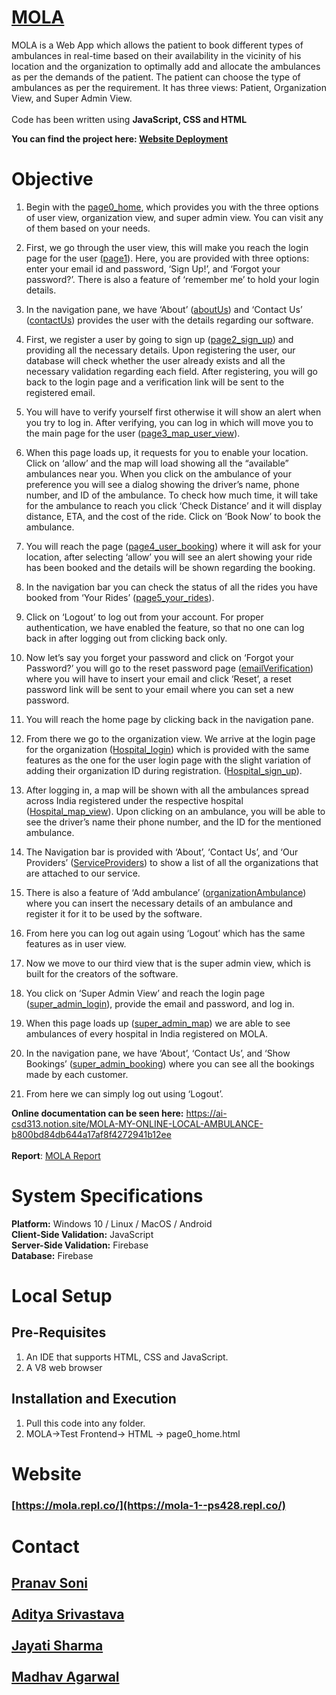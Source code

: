 # <ins> MOLA </ins>

MOLA is a Web App which allows the patient to book different types of ambulances in real-time based on their availability in the vicinity of his location and the organization to optimally add and allocate the ambulances as per the demands of the patient. The patient can choose the type of ambulances as per the requirement. It has three views: Patient, Organization View, and Super Admin View.<br/><br/>
Code has been written using **JavaScript, CSS and HTML**

**You can find the project here: [Website Deployment](https://github.com/blank0826/MOLA/blob/master/README.md#website)**<br/>

# Objective

1. Begin with the [page0_home](https://github.com/blank0826/MOLA/blob/master/Code/HTML/page0_home.html), which provides you with the three options of user view, organization view, and super admin view.  You can visit any of them based on your needs.

2. First, we go through the user view, this will make you reach the login page for the user ([page1](https://github.com/blank0826/MOLA/blob/master/Code/HTML/page1.html)). Here, you are provided with three options: enter your email id and password, ‘Sign Up!’, and ‘Forgot your password?’. There is also a feature of ‘remember me’ to hold your login details.

3. In the navigation pane, we have ‘About’ ([aboutUs](https://github.com/blank0826/MOLA/blob/master/Code/HTML/aboutUs.html)) and ‘Contact Us’ ([contactUs](https://github.com/blank0826/MOLA/blob/master/Code/HTML/contactUs.html)) provides the user with the details regarding our software.

4. First, we register a user by going to sign up ([page2_sign_up](https://github.com/blank0826/MOLA/blob/master/Code/HTML/page2_sign_up.html)) and providing all the necessary details. Upon registering the user, our database will check whether the user already exists and all the necessary validation regarding each field. After registering, you will go back to the login page and a verification link will be sent to the registered email.

5. You will have to verify yourself first otherwise it will show an alert when you try to log in. After verifying, you can log in which will move you to the main page for the user ([page3_map_user_view](https://github.com/blank0826/MOLA/blob/master/Code/HTML/page3_map_user_view.html)).

6. When this page loads up, it requests for you to enable your location. Click on ‘allow’ and the map will load showing all the “available” ambulances near you. When you click on the ambulance of your preference you will see a dialog showing the driver’s name, phone number, and ID of the ambulance. To check how much time, it will take for the ambulance to reach you click ‘Check Distance’ and it will display distance, ETA, and the cost of the ride. Click on ‘Book Now’ to book the ambulance.

7. You will reach the page ([page4_user_booking](https://github.com/blank0826/MOLA/blob/master/Code/HTML/page4_user_booking.html)) where it will ask for your location, after selecting ‘allow’ you will see an alert showing your ride has been booked and the details will be shown regarding the booking. 

8. In the navigation bar you can check the status of all the rides you have booked from ‘Your Rides’ ([page5_your_rides](https://github.com/blank0826/MOLA/blob/master/Code/HTML/page5_your_rides.html)).

9. Click on ‘Logout’ to log out from your account. For proper authentication, we have enabled the feature, so that no one can log back in after logging out from clicking back only.

10. Now let’s say you forget your password and click on ‘Forgot your Password?’ you will go to the reset password page ([emailVerification](https://github.com/blank0826/MOLA/blob/master/Code/HTML/emailVerification.html)) where you will have to insert your email and click ‘Reset’, a reset password link will be sent to your email where you can set a new password. 

11. You will reach the home page by clicking back in the navigation pane.

12. From there we go to the organization view. We arrive at the login page for the organization ([Hospital_login](https://github.com/blank0826/MOLA/blob/master/Code/HTML/Hospital_login.html)) which is provided with the same features as the one for the user login page with the slight variation of adding their organization ID during registration. ([Hospital_sign_up](https://github.com/blank0826/MOLA/blob/master/Code/HTML/Hospital_sign_up.html)).

13. After logging in, a map will be shown with all the ambulances spread across India registered under the respective hospital ([Hospital_map_view](https://github.com/blank0826/MOLA/blob/master/Code/HTML/Hospital_map_view.html)). Upon clicking on an ambulance, you will be able to see the driver’s name their phone number, and the ID for the mentioned ambulance.

14. The Navigation bar is provided with ‘About’, ‘Contact Us’, and ‘Our Providers’ ([ServiceProviders](https://github.com/blank0826/MOLA/blob/master/Code/HTML/ServiceProvider.html)) to show a list of all the organizations that are attached to our service.

15. There is also a feature of ‘Add ambulance’ ([organizationAmbulance](https://github.com/blank0826/MOLA/blob/master/Code/HTML/organizationAmbulance.html)) where you can insert the necessary details of an ambulance and register it for it to be used by the software.

16. From here you can log out again using ‘Logout’ which has the same features as in user view.

17.   Now we move to our third view that is the super admin view, which is built for the creators of the software. 

18.   You click on ‘Super Admin View’ and reach the login page ([super_admin_login](https://github.com/blank0826/MOLA/blob/master/Code/HTML/super_admin_login.html)), provide the email and password, and log in.

19.   When this page loads up ([super_admin_map](https://github.com/blank0826/MOLA/blob/master/Code/HTML/super_admin_map.html)) we are able to see ambulances of every hospital in India registered on MOLA. 

20.   In the navigation pane, we have ‘About’, ‘Contact Us’, and ‘Show Bookings’ ([super_admin_booking](https://github.com/blank0826/MOLA/blob/master/Code/HTML/super_admin_bookings.html)) where you can see all the bookings made by each customer.

21.   From here we can simply log out using ‘Logout’.

**Online documentation can be seen here:** https://ai-csd313.notion.site/MOLA-MY-ONLINE-LOCAL-AMBULANCE-b800bd84db644a17af8f4272941b12ee <br/><br/>
**Report**: [MOLA Report](https://github.com/blank0826/MOLA/blob/master/Code/MOLA%20Report.pdf)

# System Specifications
 
**Platform:** Windows 10 / Linux / MacOS / Android<br/>
**Client-Side Validation:** JavaScript<br/>
**Server-Side Validation:** Firebase<br/>
**Database:** Firebase
 
# Local Setup

## Pre-Requisites
 
1.   An IDE that supports HTML, CSS and JavaScript.
2.   A V8 web browser
 
## Installation and Execution
1. Pull this code into any folder.
2. MOLA->Test Frontend-> HTML -> page0_home.html

# Website
### [https://mola.repl.co/](https://mola-1--ps428.repl.co/)<br/>

# Contact
## [Pranav Soni](mailto:ps205@snu.edu.in?subject=GitHub)<br/><br/>[Aditya Srivastava](mailto:aditya26052002@gmail.com?subject=GitHub)<br/><br/>[Jayati Sharma](mailto:js880@snu.edu.in?subject=GitHub)<br/><br/>[Madhav Agarwal](mailto:ma699@snu.edu.in?subject=GitHub)<br/><br/>
